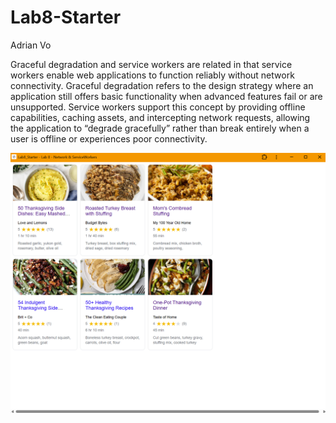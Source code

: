 # Lab8-Starter

Adrian Vo

Graceful degradation and service workers are related in that service workers enable web applications to function reliably without network connectivity. Graceful degradation refers to the design strategy where an application still offers basic functionality when advanced features fail or are unsupported. Service workers support this concept by providing offline capabilities, caching assets, and intercepting network requests, allowing the application to “degrade gracefully” rather than break entirely when a user is offline or experiences poor connectivity.

![alt text](pwa.png)